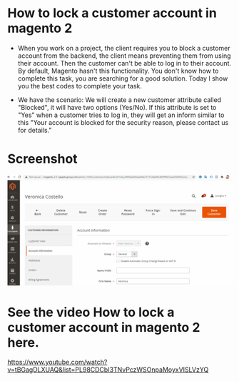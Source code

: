 # How to lock a customer account in magento 2
- When you work on a project, the client requires you to block a customer account from the backend, the client means preventing them from using their account. Then the customer can't be able to log in to their account. By default, Magento hasn't this functionality. You don't know how to complete this task, you are searching for a good solution. Today I show you the best codes to complete your task.

- We have the scenario:
We will create a new customer attribute called "Blocked", it will have two options (Yes/No). If this attribute is set to "Yes" when a customer tries to log in, they will get an inform similar to this "Your account is blocked for the security reason, please contact us for details."

# Screenshot
![ScreenShot](https://github.com/php-cuong/customer-login/blob/main/Screenshot/lock-a-customer-account.gif)

# See the video How to lock a customer account in magento 2 here.
https://www.youtube.com/watch?v=tBGagDLXUAQ&list=PL98CDCbI3TNvPczWSOnpaMoyxVISLVzYQ

